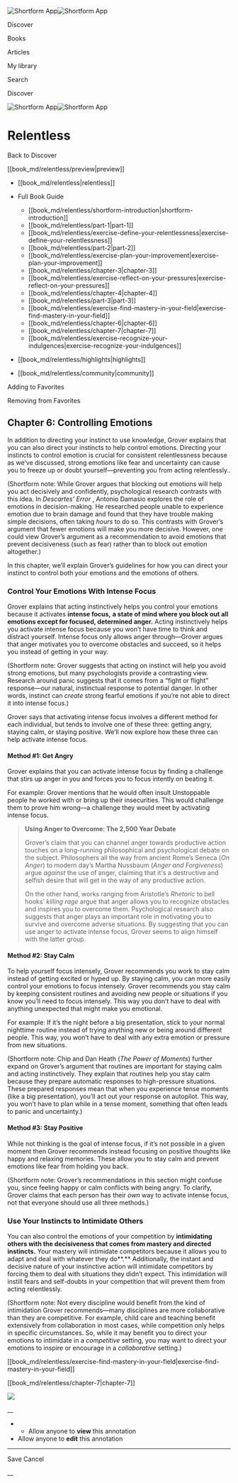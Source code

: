 ![Shortform App](/img/logo.36a2399e.svg)![Shortform App](/img/logo-dark.70c1b072.svg)

Discover

Books

Articles

My library

Search

Discover

![Shortform App](/img/logo.36a2399e.svg)![Shortform App](/img/logo-dark.70c1b072.svg)

# Relentless

Back to Discover

[[book_md/relentless/preview|preview]]

  * [[book_md/relentless|relentless]]
  * Full Book Guide

    * [[book_md/relentless/shortform-introduction|shortform-introduction]]
    * [[book_md/relentless/part-1|part-1]]
    * [[book_md/relentless/exercise-define-your-relentlessness|exercise-define-your-relentlessness]]
    * [[book_md/relentless/part-2|part-2]]
    * [[book_md/relentless/exercise-plan-your-improvement|exercise-plan-your-improvement]]
    * [[book_md/relentless/chapter-3|chapter-3]]
    * [[book_md/relentless/exercise-reflect-on-your-pressures|exercise-reflect-on-your-pressures]]
    * [[book_md/relentless/chapter-4|chapter-4]]
    * [[book_md/relentless/part-3|part-3]]
    * [[book_md/relentless/exercise-find-mastery-in-your-field|exercise-find-mastery-in-your-field]]
    * [[book_md/relentless/chapter-6|chapter-6]]
    * [[book_md/relentless/chapter-7|chapter-7]]
    * [[book_md/relentless/exercise-recognize-your-indulgences|exercise-recognize-your-indulgences]]
  * [[book_md/relentless/highlights|highlights]]
  * [[book_md/relentless/community|community]]



Adding to Favorites 

Removing from Favorites 

## Chapter 6: Controlling Emotions

In addition to directing your instinct to use knowledge, Grover explains that you can also direct your instincts to help control emotions. Directing your instincts to control emotion is crucial for consistent relentlessness because as we’ve discussed, strong emotions like fear and uncertainty can cause you to freeze up or doubt yourself—preventing you from acting relentlessly..

(Shortform note: While Grover argues that blocking out emotions will help you act decisively and confidently, psychological research contrasts with this idea. In _Descartes’ Error_ , Antonio Damasio explores the role of emotions in decision-making. He researched people unable to experience emotion due to brain damage and found that they have trouble making simple decisions, often taking _hours_ to do so. This contrasts with Grover’s argument that fewer emotions will make you more decisive. However, one could view Grover’s argument as a recommendation to avoid emotions that prevent decisiveness (such as fear) rather than to block out emotion altogether.)

In this chapter, we’ll explain Grover’s guidelines for how you can direct your instinct to control both your emotions and the emotions of others.

### Control Your Emotions With Intense Focus

Grover explains that acting instinctively helps you control your emotions because it activates **intense focus,** **a state of mind where you block out all emotions except for focused, determined anger.** Acting instinctively helps you activate intense focus because you won’t have time to think and distract yourself. Intense focus only allows anger through—Grover argues that anger motivates you to overcome obstacles and succeed, so it helps you instead of getting in your way.

(Shortform note: Grover suggests that acting on instinct will help you avoid strong emotions, but many psychologists provide a contrasting view. Research around panic suggests that it comes from a “fight or flight” response—our natural, instinctual response to potential danger. In other words, instinct can _create_ strong fearful emotions if you’re not able to direct it into intense focus.)

Grover says that activating intense focus involves a different method for each individual, but tends to involve one of these three: getting angry, staying calm, or staying positive. We’ll now explore how these three can help activate intense focus.

#### Method #1: Get Angry

Grover explains that you can activate intense focus by finding a challenge that stirs up anger in you and forces you to focus intently on beating it.

For example: Grover mentions that he would often insult Unstoppable people he worked with or bring up their insecurities. This would challenge them to prove him wrong—a challenge they would meet by activating intense focus.

> **Using Anger to Overcome: The 2,500 Year Debate**
> 
> Grover’s claim that you can channel anger towards productive action touches on a long-running philosophical and psychological debate on the subject. Philosophers all the way from ancient Rome’s Seneca (_On Anger_) to modern day’s Martha Nussbaum (_Anger and Forgiveness_) argue _against_ the use of anger, claiming that it's a destructive and selfish desire that will get in the way of any productive action.
> 
> On the other hand, works ranging from Aristotle’s _Rhetoric_ to bell hooks’ _killing rage_ argue that anger allows you to recognize obstacles and inspires you to overcome them. Psychological research also suggests that anger plays an important role in motivating you to survive and overcome adverse situations. By suggesting that you can use anger to activate intense focus, Grover seems to align himself with the latter group.

#### Method #2: Stay Calm

To help yourself focus intensely, Grover recommends you work to stay calm instead of getting excited or hyped up. By staying calm, you can more easily control your emotions to focus intensely. Grover recommends you stay calm by keeping consistent routines and avoiding new people or situations if you know you’ll need to focus intensely. This way you don’t have to deal with anything unexpected that might make you emotional.

For example: If it’s the night before a big presentation, stick to your normal nighttime routine instead of trying anything new or being around different people. This way, you won’t have to deal with any extra emotion or pressure from new situations.

(Shortform note: Chip and Dan Heath (_The Power of Moments_) further expand on Grover’s argument that routines are important for staying calm and acting instinctively. They explain that routines help you stay calm because they prepare automatic responses to high-pressure situations. These prepared responses mean that when you experience tense moments (like a big presentation), you’ll act out your response on autopilot. This way, you won’t have to plan while in a tense moment, something that often leads to panic and uncertainty.)

#### Method #3: Stay Positive

While not thinking is the goal of intense focus, if it’s not possible in a given moment then Grover recommends instead focusing on positive thoughts like happy and relaxing memories. These allow you to stay calm and prevent emotions like fear from holding you back.

(Shortform note: Grover’s recommendations in this section might confuse you, since feeling happy or calm conflicts with being angry. To clarify, Grover claims that each person has their _own_ way to activate intense focus, not that everyone should use all three methods.)

### Use Your Instincts to Intimidate Others

You can also control the emotions of your competition by **intimidating others with the decisiveness that comes from mastery and directed instincts.** Your mastery will intimidate competitors because it allows you to adapt and deal with whatever they do**.** Additionally, the instant and decisive nature of your instinctive action will intimidate competitors by forcing them to deal with situations they didn’t expect. This intimidation will instill fears and self-doubts in your competition that will prevent them from acting relentlessly.

(Shortform note: Not every discipline would benefit from the kind of intimidation Grover recommends—many disciplines are more collaborative than they are competitive. For example, child care and teaching benefit extensively from collaboration in most cases, while competition only helps in specific circumstances. So, while it may benefit you to direct your emotions to intimidate in a _competitive_ setting, you may want to direct your emotions to inspire or encourage in a _collaborative_ setting.)

[[book_md/relentless/exercise-find-mastery-in-your-field|exercise-find-mastery-in-your-field]]

[[book_md/relentless/chapter-7|chapter-7]]

![](https://bat.bing.com/action/0?ti=56018282&Ver=2&mid=aa74758c-24df-49de-b5ec-33a2dd8d007f&sid=f30c5e70639211ee87d33f0876d93783&vid=f30c9700639211eeb3a75d830392c94f&vids=0&msclkid=N&pi=0&lg=en-US&sw=800&sh=600&sc=24&nwd=1&tl=Shortform%20%7C%20Book&p=https%3A%2F%2Fwww.shortform.com%2Fapp%2Fbook%2Frelentless%2Fchapter-6&r=&lt=391&evt=pageLoad&sv=1&rn=488665)

__

  *   * Allow anyone to **view** this annotation
  * Allow anyone to **edit** this annotation



* * *

Save Cancel

__



